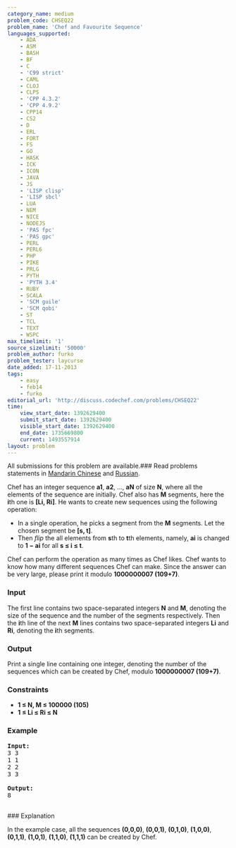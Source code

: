 ```yaml
---
category_name: medium
problem_code: CHSEQ22
problem_name: 'Chef and Favourite Sequence'
languages_supported:
    - ADA
    - ASM
    - BASH
    - BF
    - C
    - 'C99 strict'
    - CAML
    - CLOJ
    - CLPS
    - 'CPP 4.3.2'
    - 'CPP 4.9.2'
    - CPP14
    - CS2
    - D
    - ERL
    - FORT
    - FS
    - GO
    - HASK
    - ICK
    - ICON
    - JAVA
    - JS
    - 'LISP clisp'
    - 'LISP sbcl'
    - LUA
    - NEM
    - NICE
    - NODEJS
    - 'PAS fpc'
    - 'PAS gpc'
    - PERL
    - PERL6
    - PHP
    - PIKE
    - PRLG
    - PYTH
    - 'PYTH 3.4'
    - RUBY
    - SCALA
    - 'SCM guile'
    - 'SCM qobi'
    - ST
    - TCL
    - TEXT
    - WSPC
max_timelimit: '1'
source_sizelimit: '50000'
problem_author: furko
problem_tester: laycurse
date_added: 17-11-2013
tags:
    - easy
    - feb14
    - furko
editorial_url: 'http://discuss.codechef.com/problems/CHSEQ22'
time:
    view_start_date: 1392629400
    submit_start_date: 1392629400
    visible_start_date: 1392629400
    end_date: 1735669800
    current: 1493557914
layout: problem
---
```

All submissions for this problem are available.###  Read problems statements in [Mandarin Chinese](http://www.codechef.com/download/translated/FEB14/mandarin/CHSEQ22.pdf) and [Russian](http://www.codechef.com/download/translated/FEB14/russian/CHSEQ22.pdf).

Chef has an integer sequence **a1**, **a2**, ..., **aN** of size **N**, where all the elements of the sequence are  initially. Chef also has **M** segments, here the **i**th one is **\[Li, Ri\]**. He wants to create new sequences using the following operation:

- In a single operation, he picks a segment from the **M** segments. Let the chosen segment be **\[s, t\]**.
- Then _flip_ the all elements from **s**th to **t**th elements, namely, **ai** is changed to **1 − ai** for all **s ≤ i ≤ t**.

Chef can perform the operation as many times as Chef likes. Chef wants to know how many different sequences Chef can make. Since the answer can be very large, please print it modulo **1000000007 (109+7)**.

### Input

The first line contains two space-separated integers **N** and **M**, denoting the size of the sequence and the number of the segments respectively. Then the **i**th line of the next **M** lines contains two space-separated integers **Li** and **Ri**, denoting the **i**th segments.

### Output

Print a single line containing one integer, denoting the number of the sequences which can be created by Chef, modulo **1000000007 (109+7)**.

### Constraints

- **1 ≤ N, M ≤ 100000 (105)**
- **1 ≤ Li ≤ Ri ≤ N**

### Example

<pre>
<b>Input:</b>
3 3
1 1
2 2
3 3

<b>Output:</b>
8

</pre>### Explanation
In the example case, all the sequences **(0,0,0)**, **(0,0,1)**, **(0,1,0)**, **(1,0,0)**, **(0,1,1)**, **(1,0,1)**, **(1,1,0)**, **(1,1,1)** can be created by Chef.
